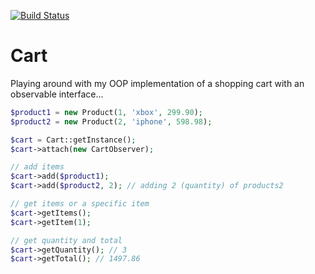 [![Build Status](https://travis-ci.org/ar1hur/Cart.png?branch=master)](https://travis-ci.org/ar1hur/Cart)

Cart
====
Playing around with my OOP implementation of a shopping cart with an observable interface...

```php
$product1 = new Product(1, 'xbox', 299.90);
$product2 = new Product(2, 'iphone', 598.98);

$cart = Cart::getInstance();
$cart->attach(new CartObserver);

// add items
$cart->add($product1);
$cart->add($product2, 2); // adding 2 (quantity) of products2

// get items or a specific item
$cart->getItems();
$cart->getItem(1);

// get quantity and total
$cart->getQuantity(); // 3
$cart->getTotal(); // 1497.86
```